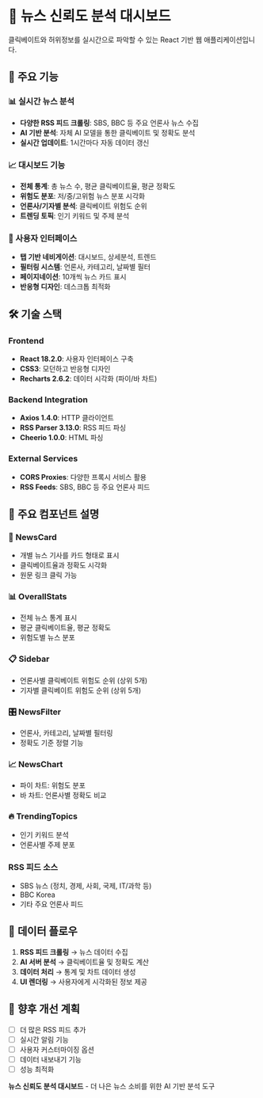 # 📰 뉴스 신뢰도 분석 대시보드

클릭베이트와 허위정보를 실시간으로 파악할 수 있는 React 기반 웹 애플리케이션입니다.

## 🚀 주요 기능

### 📊 실시간 뉴스 분석
- **다양한 RSS 피드 크롤링**: SBS, BBC 등 주요 언론사 뉴스 수집
- **AI 기반 분석**: 자체 AI 모델을 통한 클릭베이트 및 정확도 분석
- **실시간 업데이트**: 1시간마다 자동 데이터 갱신

### 📈 대시보드 기능
- **전체 통계**: 총 뉴스 수, 평균 클릭베이트율, 평균 정확도
- **위험도 분포**: 저/중/고위험 뉴스 분포 시각화
- **언론사/기자별 분석**: 클릭베이트 위험도 순위
- **트렌딩 토픽**: 인기 키워드 및 주제 분석

### 🎯 사용자 인터페이스
- **탭 기반 네비게이션**: 대시보드, 상세분석, 트렌드
- **필터링 시스템**: 언론사, 카테고리, 날짜별 필터
- **페이지네이션**: 10개씩 뉴스 카드 표시
- **반응형 디자인**: 데스크톱 최적화

## 🛠️ 기술 스택

### Frontend
- **React 18.2.0**: 사용자 인터페이스 구축
- **CSS3**: 모던하고 반응형 디자인
- **Recharts 2.6.2**: 데이터 시각화 (파이/바 차트)

### Backend Integration
- **Axios 1.4.0**: HTTP 클라이언트
- **RSS Parser 3.13.0**: RSS 피드 파싱
- **Cheerio 1.0.0**: HTML 파싱

### External Services
- **CORS Proxies**: 다양한 프록시 서비스 활용
- **RSS Feeds**: SBS, BBC 등 주요 언론사 피드

## 🔧 주요 컴포넌트 설명

### 📰 NewsCard
- 개별 뉴스 기사를 카드 형태로 표시
- 클릭베이트율과 정확도 시각화
- 원문 링크 클릭 가능

### 📊 OverallStats
- 전체 뉴스 통계 표시
- 평균 클릭베이트율, 평균 정확도
- 위험도별 뉴스 분포

### 📋 Sidebar
- 언론사별 클릭베이트 위험도 순위 (상위 5개)
- 기자별 클릭베이트 위험도 순위 (상위 5개)

### 🎛️ NewsFilter
- 언론사, 카테고리, 날짜별 필터링
- 정확도 기준 정렬 기능

### 📈 NewsChart
- 파이 차트: 위험도 분포
- 바 차트: 언론사별 정확도 비교

### 🔥 TrendingTopics
- 인기 키워드 분석
- 언론사별 주제 분포

### RSS 피드 소스
- SBS 뉴스 (정치, 경제, 사회, 국제, IT/과학 등)
- BBC Korea
- 기타 주요 언론사 피드

## 🔄 데이터 플로우

1. **RSS 피드 크롤링** → 뉴스 데이터 수집
2. **AI 서버 분석** → 클릭베이트율 및 정확도 계산
3. **데이터 처리** → 통계 및 차트 데이터 생성
4. **UI 렌더링** → 사용자에게 시각화된 정보 제공

## 🔮 향후 개선 계획

- [ ] 더 많은 RSS 피드 추가
- [ ] 실시간 알림 기능
- [ ] 사용자 커스터마이징 옵션
- [ ] 데이터 내보내기 기능
- [ ] 성능 최적화

**뉴스 신뢰도 분석 대시보드** - 더 나은 뉴스 소비를 위한 AI 기반 분석 도구
